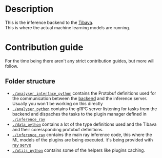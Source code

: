 # Description
This is the inference backend to the [Tibava](https://github.com/TIBHannover/tibava).\
This is where the actual machine learning models are running.

# Contribution guide

For the time being there aren't any strict contribution guides, but more will follow.

## Folder structure
- [`./analyser_interface_python`](./analyser_interface_python/) contains the Protobuf definitions used for the communication between the [backend](https://github.com/TIBHannover/tibava-backend/) and the inference server. Usually you won't be working on this directly
- [`./analyser_python`](./analyser_python/) contains the gRPC server listening for tasks from the backend and dispaches the tasks to the plugin manager defined in [`./inference_ray`](./inference_ray/)
- [`./data_python`](./data_python/) contains a lot of the type definitions used and the Tibava and their coressponding protobuf definitions.
- [`./inference_ray`](./inference_ray/) contains the main ray inference code, this where the ML models of the plugins are being executed. It's being provided with [ray serve](https://docs.ray.io/en/latest/serve/index.html)
- [`./utils_python`](./utils_python/) contains some of the helpers like plugins caching.
